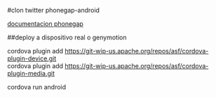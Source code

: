 #clon twitter phonegap-android

[documentacion phonegap](http://cordova.apache.org/docs/en/3.5.0/guide_cli_index.md.html#The%20Command-Line%20Interface)

##deploy a dispositivo real o genymotion

cordova plugin add https://git-wip-us.apache.org/repos/asf/cordova-plugin-device.git  
cordova plugin add https://git-wip-us.apache.org/repos/asf/cordova-plugin-media.git  

cordova run android